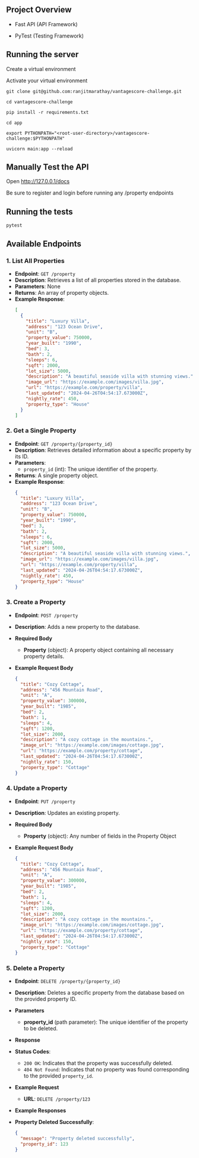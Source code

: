 ## Project Overview

* Fast API (API Framework)

* PyTest (Testing Framework)

## Running the server

  Create a virtual environment

  Activate your virtual environment

  `git clone git@github.com:ranjitmarathay/vantagescore-challenge.git`

  `cd vantagescore-challenge`

  `pip install -r requirements.txt`

  `cd app`
  
  `export PYTHONPATH="<root-user-directory>/vantagescore-challenge:$PYTHONPATH"`

  `uvicorn main:app --reload`

## Manually Test the API

  Open http://127.0.0.1/docs

  Be sure to register and login before running any /property endpoints


## Running the tests

  `pytest`


## Available Endpoints

### 1. List All Properties

- **Endpoint**: `GET /property`
- **Description**: Retrieves a list of all properties stored in the database.
- **Parameters**: None
- **Returns**: An array of property objects.
- **Example Response**:
  ```json
  [
    {
      "title": "Luxury Villa",
      "address": "123 Ocean Drive",
      "unit": "B",
      "property_value": 750000,
      "year_built": "1990",
      "bed": 3,
      "bath": 2,
      "sleeps": 6,
      "sqft": 2000,
      "lot_size": 5000,
      "description": "A beautiful seaside villa with stunning views.",
      "image_url": "https://example.com/images/villa.jpg",
      "url": "https://example.com/property/villa",
      "last_updated": "2024-04-26T04:54:17.673000Z",
      "nightly_rate": 450,
      "property_type": "House"
    }
  ]

### 2. Get a Single Property

- **Endpoint**: `GET /property/{property_id}`
- **Description**: Retrieves detailed information about a specific property by its ID.
- **Parameters**:
  - `property_id` (int): The unique identifier of the property.
- **Returns**: A single property object.
- **Example Response**:
  ```json
  {
    "title": "Luxury Villa",
    "address": "123 Ocean Drive",
    "unit": "B",
    "property_value": 750000,
    "year_built": "1990",
    "bed": 3,
    "bath": 2,
    "sleeps": 6,
    "sqft": 2000,
    "lot_size": 5000,
    "description": "A beautiful seaside villa with stunning views.",
    "image_url": "https://example.com/images/villa.jpg",
    "url": "https://example.com/property/villa",
    "last_updated": "2024-04-26T04:54:17.673000Z",
    "nightly_rate": 450,
    "property_type": "House"
  }

### 3. Create a Property

- **Endpoint**: `POST /property`
- **Description**: Adds a new property to the database.
- **Required Body**
  - **Property** (object): A property object containing all necessary property details.
- **Example Request Body**

  ```json
  {
    "title": "Cozy Cottage",
    "address": "456 Mountain Road",
    "unit": "A",
    "property_value": 300000,
    "year_built": "1985",
    "bed": 2,
    "bath": 1,
    "sleeps": 4,
    "sqft": 1200,
    "lot_size": 2000,
    "description": "A cozy cottage in the mountains.",
    "image_url": "https://example.com/images/cottage.jpg",
    "url": "https://example.com/property/cottage",
    "last_updated": "2024-04-26T04:54:17.673000Z",
    "nightly_rate": 150,
    "property_type": "Cottage"
  }

### 4. Update a Property

- **Endpoint**: `PUT /property`
- **Description**: Updates an existing property.
- **Required Body**
  - **Property** (object): Any number of fields in the Property Object
- **Example Request Body**

  ```json
  {
    "title": "Cozy Cottage",
    "address": "456 Mountain Road",
    "unit": "A",
    "property_value": 300000,
    "year_built": "1985",
    "bed": 2,
    "bath": 1,
    "sleeps": 4,
    "sqft": 1200,
    "lot_size": 2000,
    "description": "A cozy cottage in the mountains.",
    "image_url": "https://example.com/images/cottage.jpg",
    "url": "https://example.com/property/cottage",
    "last_updated": "2024-04-26T04:54:17.673000Z",
    "nightly_rate": 150,
    "property_type": "Cottage"
  }

### 5. Delete a Property

- **Endpoint**: `DELETE /property/{property_id}`
- **Description**: Deletes a specific property from the database based on the provided property ID.
- **Parameters**
  - **property_id** (path parameter): The unique identifier of the property to be deleted.
- **Response**
- **Status Codes**:
  - `200 OK`: Indicates that the property was successfully deleted.
  - `404 Not Found`: Indicates that no property was found corresponding to the provided `property_id`.
- **Example Request**
  - **URL**: `DELETE /property/123`
- **Example Responses**

- **Property Deleted Successfully**:
  ```json
  {
    "message": "Property deleted successfully",
    "property_id": 123
  }
